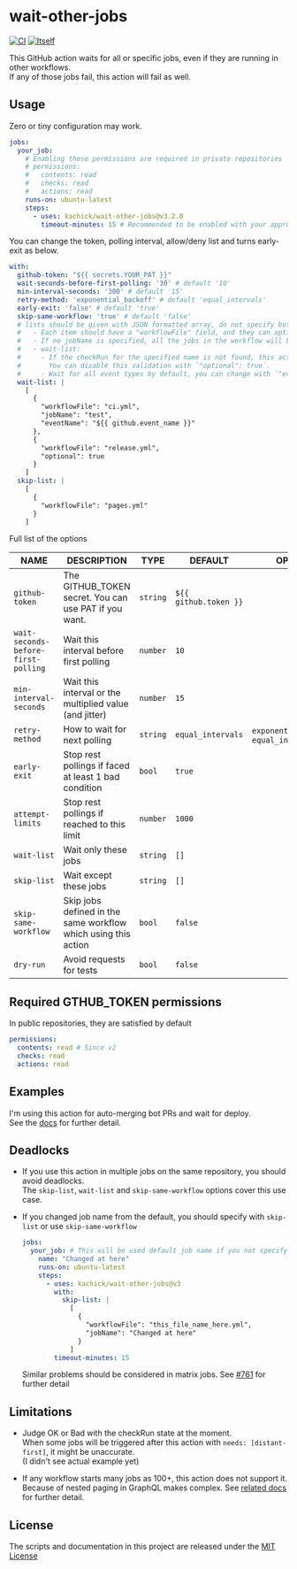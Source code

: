 # wait-other-jobs

[![CI](https://github.com/kachick/wait-other-jobs/actions/workflows/ci.yml/badge.svg?branch=main)](https://github.com/kachick/wait-other-jobs/actions/workflows/ci.yml?query=event%3Apush++)
[![Itself](https://github.com/kachick/wait-other-jobs/actions/workflows/itself.yml/badge.svg?branch=main)](https://github.com/kachick/wait-other-jobs/actions/workflows/itself.yml?query=event%3Apush++)

This GitHub action waits for all or specific jobs, even if they are running in other workflows.\
If any of those jobs fail, this action will fail as well.

## Usage

Zero or tiny configuration may work.

```yaml
jobs:
  your_job:
    # Enabling these permissions are required in private repositories
    # permissions:
    #   contents: read
    #   checks: read
    #   actions: read
    runs-on: ubuntu-latest
    steps:
      - uses: kachick/wait-other-jobs@v3.2.0
        timeout-minutes: 15 # Recommended to be enabled with your appropriate value for fail-safe use
```

You can change the token, polling interval, allow/deny list and turns early-exit as below.

```yaml
with:
  github-token: "${{ secrets.YOUR_PAT }}"
  wait-seconds-before-first-polling: '30' # default '10'
  min-interval-seconds: '300' # default '15'
  retry-method: 'exponential_backoff' # default 'equal_intervals'
  early-exit: 'false' # default 'true'
  skip-same-workflow: 'true' # default 'false'
  # lists should be given with JSON formatted array, do not specify both wait-list and skip-list
  #   - Each item should have a "workflowFile" field, and they can optionally have a "jobName" field.
  #   - If no jobName is specified, all the jobs in the workflow will be targeted.
  #   - wait-list: 
  #     - If the checkRun for the specified name is not found, this action raise errors by default.
  #       You can disable this validation with `"optional": true`.
  #     - Wait for all event types by default, you can change with `"eventName": "EVENT_NAME_AS_push"`.
  wait-list: |
    [
      {
        "workflowFile": "ci.yml",
        "jobName": "test",
        "eventName": "${{ github.event_name }}"
      },
      {
        "workflowFile": "release.yml",
        "optional": true
      }
    ]
  skip-list: |
    [
      {
        "workflowFile": "pages.yml"
      }
    ]
```

Full list of the options

| NAME                                | DESCRIPTION                                                    | TYPE     | DEFAULT               | OPTIONS                                  |
| ----------------------------------- | -------------------------------------------------------------- | -------- | --------------------- | ---------------------------------------- |
| `github-token`                      | The GITHUB_TOKEN secret. You can use PAT if you want.          | `string` | `${{ github.token }}` |                                          |
| `wait-seconds-before-first-polling` | Wait this interval before first polling                        | `number` | `10`                  |                                          |
| `min-interval-seconds`              | Wait this interval or the multiplied value (and jitter)        | `number` | `15`                  |                                          |
| `retry-method`                      | How to wait for next polling                                   | `string` | `equal_intervals`     | `exponential_backoff`, `equal_intervals` |
| `early-exit`                        | Stop rest pollings if faced at least 1 bad condition           | `bool`   | `true`                |                                          |
| `attempt-limits`                    | Stop rest pollings if reached to this limit                    | `number` | `1000`                |                                          |
| `wait-list`                         | Wait only these jobs                                           | `string` | `[]`                  |                                          |
| `skip-list`                         | Wait except these jobs                                         | `string` | `[]`                  |                                          |
| `skip-same-workflow`                | Skip jobs defined in the same workflow which using this action | `bool`   | `false`               |                                          |
| `dry-run`                           | Avoid requests for tests                                       | `bool`   | `false`               |                                          |

## Required GTHUB_TOKEN permissions

In public repositories, they are satisfied by default

```yaml
permissions:
  contents: read # Since v2
  checks: read
  actions: read
```

## Examples

I'm using this action for auto-merging bot PRs and wait for deploy.\
See the [docs](docs/examples.md) for further detail.

## Deadlocks

- If you use this action in multiple jobs on the same repository, you should avoid deadlocks.\
  The `skip-list`, `wait-list` and `skip-same-workflow` options cover this use case.

- If you changed job name from the default, you should specify with `skip-list` or use `skip-same-workflow`
  ```yaml
  jobs:
    your_job: # This will be used default job name if you not specify below "name" field
      name: "Changed at here"
      runs-on: ubuntu-latest
      steps:
        - uses: kachick/wait-other-jobs@v3
          with:
            skip-list: |
              [
                {
                  "workflowFile": "this_file_name_here.yml",
                  "jobName": "Changed at here"
                }
              ]
          timeout-minutes: 15
  ```
  Similar problems should be considered in matrix jobs. See [#761](https://github.com/kachick/wait-other-jobs/issues/761) for further detail

## Limitations

- Judge OK or Bad with the checkRun state at the moment.\
  When some jobs will be triggered after this action with `needs: [distant-first]`, it might be unaccurate.\
  (I didn't see actual example yet)

- If any workflow starts many jobs as 100+, this action does not support it.\
  Because of nested paging in GraphQL makes complex. See [related docs](https://github.com/octokit/plugin-paginate-graphql.js/blob/a6b12e867466b0c583b002acd1cb1ed90b11841f/README.md#L184-L218) for further detail.

## License

The scripts and documentation in this project are released under the [MIT License](LICENSE)
